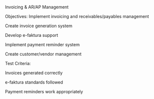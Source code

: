 Invoicing & AR/AP Management  

Objectives: Implement invoicing and receivables/payables management

Create invoice generation system

Develop e-faktura support

Implement payment reminder system

Create customer/vendor management

Test Criteria:

Invoices generated correctly

e-faktura standards followed

Payment reminders work appropriately